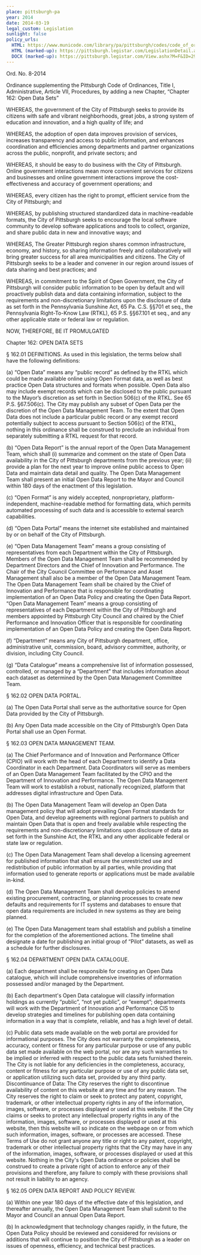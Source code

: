 ```yaml
---
place: pittsburgh-pa
year: 2014
date: 2014-03-19
legal_custom: Legislation
sunlight: false
policy_urls:
  HTML: https://www.municode.com/library/pa/pittsburgh/codes/code_of_ordinances?nodeId=COOR_TITONEAD_ARTVIIPR_CH162OPDASE
  HTML (marked-up): https://pittsburgh.legistar.com/LegislationDetail.aspx?ID=1632976&GUID=C476BBD1-7CD9-4ED2-8A16-B7ECA89F4D40&Options=ID%7CText%7C&Search=open+data+sets&FullText=1
  DOCX (marked-up): https://pittsburgh.legistar.com/View.ashx?M=F&ID=2930493&GUID=E7B4A24D-361B-4471-B8C9-8C6EC0348613
---
```


Ord. No. 8-2014

<p>Ordinance supplementing the Pittsburgh Code of Ordinances, Title I, Administrative, Article VII, Procedures, by adding a new Chapter, “Chapter 162: Open Data Sets”</p>
<p>WHEREAS, the government of the City of Pittsburgh seeks to provide its citizens with safe and vibrant neighborhoods, great jobs, a strong system of education and innovation, and a high quality of life; and</p>
<p>WHEREAS, the adoption of open data improves provision of services, increases transparency and access to public information, and enhances coordination and efficiencies among departments and partner organizations across the public, nonprofit, and private sectors; and</p>
<p>WHEREAS, it should be easy to do business with the City of Pittsburgh. Online government interactions mean more convenient services for citizens and businesses and online government interactions improve the cost-effectiveness and accuracy of government operations; and</p>
<p>WHEREAS, every citizen has the right to prompt, efficient service from the City of Pittsburgh; and</p>
<p>WHEREAS, by publishing structured standardized data in machine-readable formats, the City of Pittsburgh seeks to encourage the local software community to develop software applications and tools to collect, organize, and share public data in new and innovative ways; and</p>
<p>WHEREAS, The Greater Pittsburgh region shares common infrastructure, economy, and history, so sharing information freely and collaboratively will bring greater success for all area municipalities and citizens. The City of Pittsburgh seeks to be a leader and convener in our region around issues of data sharing and best practices; and</p>
<p>WHEREAS, in commitment to the Spirit of Open Government, the City of Pittsburgh will consider public information to be open by default and will proactively publish data and data containing information, subject to the requirements and non-discretionary limitations upon the disclosure of data as set forth in the Pennsylvania Sunshine Act, 65 Pa. C.S. §§701 et seq., the Pennsylvania Right-To-Know Law (RTKL), 65 P.S. §§67.101 et seq., and any other applicable state or federal law or regulation.</p>
<p>NOW, THEREFORE, BE IT PROMULGATED</p>
<p>Chapter 162: OPEN DATA SETS</p>
<p>§ 162.01 DEFINITIONS. As used in this legislation, the terms below shall have the following definitions:</p>
<p>(a) “Open Data” means any “public record” as defined by the RTKL which could be made available online using Open Format data, as well as best practice Open Data structures and formats when possible. Open Data also may include exempt records which can be disclosed to the public pursuant to the Mayor’s discretion as set forth in Section 506(c) of the RTKL. See 65 P.S. §67.506(c). The City may publish any subset of Open Data per the discretion of the Open Data Management Team. To the extent that Open Data does not include a particular public record or any exempt record potentially subject to access pursuant to Section 506(c) of the RTKL, nothing in this ordinance shall be construed to preclude an individual from separately submitting a RTKL request for that record.</p>
<p>(b) “Open Data Report” is the annual report of the Open Data Management Team, which shall (i) summarize and comment on the state of Open Data availability in the City of Pittsburgh departments from the previous year; (ii) provide a plan for the next year to improve online public access to Open Data and maintain data detail and quality. The Open Data Management Team shall present an initial Open Data Report to the Mayor and Council within 180 days of the enactment of this legislation.</p>
<p>(c) “Open Format” is any widely accepted, nonproprietary, platform-independent, machine-readable method for formatting data, which permits automated processing of such data and is accessible to external search capabilities.</p>
<p>(d) “Open Data Portal” means the internet site established and maintained by or on behalf of the City of Pittsburgh.</p>
<p>(e) “Open Data Management Team” means a group consisting of representatives from each Department within the City of Pittsburgh. Members of the Open Data Management Team shall be recommended by Department Directors and the Chief of Innovation and Performance. The Chair of the City Council Committee on Performance and Asset Management shall also be a member of the Open Data Management Team. The Open Data Management Team shall be chaired by the Chief of Innovation and Performance that is responsible for coordinating implementation of an Open Data Policy and creating the Open Data Report. “Open Data Management Team” means a group consisting of representatives of each Department within the City of Pittsburgh and members appointed by Pittsburgh City Council and chaired by the Chief Performance and Innovation Officer that is responsible for coordinating implementation of an Open Data Policy and creating the Open Data Report.</p>
<p>(f) “Department” means any City of Pittsburgh department, office, administrative unit, commission, board, advisory committee, authority, or division, including City Council.</p>
<p>(g) “Data Catalogue” means a comprehensive list of information possessed, controlled, or managed by a “Department” that includes information about each dataset as determined by the Open Data Management Committee Team.</p>
<p>§ 162.02 OPEN DATA PORTAL.</p>
<p>(a) The Open Data Portal shall serve as the authoritative source for Open Data provided by the City of Pittsburgh.</p>
<p>(b) Any Open Data made accessible on the City of Pittsburgh’s Open Data Portal shall use an Open Format.</p>
<p>§ 162.03 OPEN DATA MANAGEMENT TEAM.</p>
<p>(a) The Chief Performance and of Innovation and Performance Officer (CPIO) will work with the head of each Department to identify a Data Coordinator in each Department. Data Coordinators will serve as members of an Open Data Management Team facilitated by the CPIO and the Department of Innovation and Performance. The Open Data Management Team will work to establish a robust, nationally recognized, platform that addresses digital infrastructure and Open Data.</p>
<p>(b)  The Open Data Management Team will develop an Open Data management policy that will adopt prevailing Open Format standards for Open Data, and develop agreements with regional partners to publish and maintain Open Data that is open and freely available while respecting the requirements and non-discretionary limitations upon disclosure of data as set forth in the Sunshine Act, the RTKL and any other applicable federal or state law or regulation.</p>
<p>(c) The Open Data Management Team shall develop a licensing agreement for published information that shall ensure the unrestricted use and redistribution of public information by all parties, while providing that information used to generate reports or applications must be made available in-kind.</p>
<p>(d) The Open Data Management Team shall develop policies to amend existing procurement, contracting, or planning processes to create new defaults and requirements for IT systems and databases to ensure that open data requirements are included in new systems as they are being planned.</p>
<p>(e) The Open Data Management team shall establish and publish a timeline for the completion of the aforementioned actions. The timeline shall designate a date for publishing an initial group of “Pilot” datasets, as well as a schedule for further disclosures.</p>
<p>§ 162.04 DEPARTMENT OPEN DATA CATALOGUE.</p>
<p>(a) Each department shall be responsible for creating an Open Data catalogue, which will include comprehensive inventories of information possessed and/or managed by the Department.</p>
<p>(b) Each department's Open Data catalogue will classify information holdings as currently “public”, “not yet public”, or “exempt”; departments will work with the Department of Innovation and Performance CIS to develop strategies and timelines for publishing open data containing information in a way that is complete, reliable, and has a high level of detail.</p>
<p>(c) Public data sets made available on the web portal are provided for informational purposes. The City does not warranty the completeness, accuracy, content or fitness for any particular purpose or use of any public data set made available on the web portal, nor are any such warranties to be implied or inferred with respect to the public data sets furnished therein. The City is not liable for any deficiencies in the completeness, accuracy, content or fitness for any particular purpose or use of any public data set, or application utilizing such data set, provided by any third party. Discontinuance of Data: The City reserves the right to discontinue availability of content on this website at any time and for any reason. The City reserves the right to claim or seek to protect any patent, copyright, trademark, or other intellectual property rights in any of the information, images, software, or processes displayed or used at this website. If the City claims or seeks to protect any intellectual property rights in any of the information, images, software, or processes displayed or used at this website, then this website will so indicate on the webpage on or from which such information, images, software, or processes are accessed. These Terms of Use do not grant anyone any title or right to any patent, copyright, trademark or other intellectual property rights that the City may have in any of the information, images, software, or processes displayed or used at this website. Nothing in the City's Open Data ordinance or policies shall be construed to create a private right of action to enforce any of their provisions and therefore, any failure to comply with these provisions shall not result in liability to an agency.</p>
<p>§ 162.05 OPEN DATA REPORT AND POLICY REVIEW.</p>
<p>(a) Within one year 180 days of the effective date of this legislation, and thereafter annually, the Open Data Management Team shall submit to the Mayor and Council an annual Open Data Report.</p>
<p>(b) In acknowledgment that technology changes rapidly, in the future, the Open Data Policy should be reviewed and considered for revisions or additions that will continue to position the City of Pittsburgh as a leader on issues of openness, efficiency, and technical best practices.</p>
